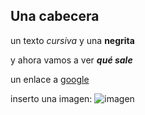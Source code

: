 ## Una cabecera

un texto *cursiva* y una **negrita**

y ahora vamos a ver ***qué sale***


un enlace a [google](http://www.google.com)

inserto una imagen:  ![imagen](https://github.com/pacastillo/swap1516/blob/master/trabajos/imagen.png)

